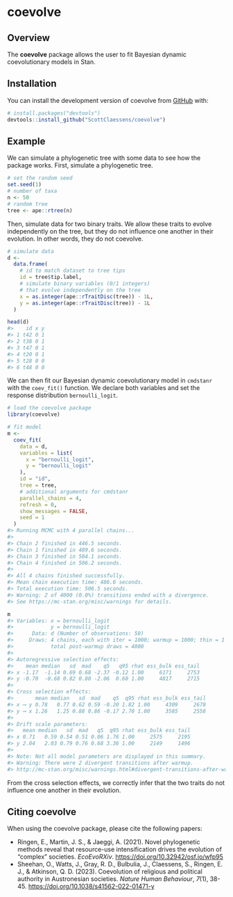 
<!-- README.md is generated from README.Rmd. Please edit that file -->

# coevolve

<!-- badges: start -->
<!-- badges: end -->

## Overview

The **coevolve** package allows the user to fit Bayesian dynamic
coevolutionary models in Stan.

## Installation

You can install the development version of coevolve from
[GitHub](https://github.com/) with:

``` r
# install.packages("devtools")
devtools::install_github("ScottClaessens/coevolve")
```

## Example

We can simulate a phylogenetic tree with some data to see how the
package works. First, simulate a phylogenetic tree.

``` r
# set the random seed
set.seed(1)
# number of taxa
n <- 50
# random tree
tree <- ape::rtree(n)
```

Then, simulate data for two binary traits. We allow these traits to
evolve independently on the tree, but they do not influence one another
in their evolution. In other words, they do not coevolve.

``` r
# simulate data
d <- 
  data.frame(
    # id to match dataset to tree tips
    id = tree$tip.label,
    # simulate binary variables (0/1 integers)
    # that evolve independently on the tree
    x = as.integer(ape::rTraitDisc(tree)) - 1L,
    y = as.integer(ape::rTraitDisc(tree)) - 1L
  )

head(d)
#>    id x y
#> 1 t42 0 1
#> 2 t38 0 1
#> 3 t47 0 1
#> 4 t20 0 1
#> 5 t28 0 0
#> 6 t48 0 0
```

We can then fit our Bayesian dynamic coevolutionary model in `cmdstanr`
with the `coev_fit()` function. We declare both variables and set the
response distribution `bernoulli_logit`.

``` r
# load the coevolve package
library(coevolve)

# fit model
m <-
  coev_fit(
    data = d,
    variables = list(
      x = "bernoulli_logit",
      y = "bernoulli_logit"
    ),
    id = "id",
    tree = tree,
    # additional arguments for cmdstanr
    parallel_chains = 4,
    refresh = 0,
    show_messages = FALSE,
    seed = 1
  )
#> Running MCMC with 4 parallel chains...
#> 
#> Chain 2 finished in 446.5 seconds.
#> Chain 1 finished in 489.6 seconds.
#> Chain 3 finished in 504.1 seconds.
#> Chain 4 finished in 506.2 seconds.
#> 
#> All 4 chains finished successfully.
#> Mean chain execution time: 486.6 seconds.
#> Total execution time: 506.5 seconds.
#> Warning: 2 of 4000 (0.0%) transitions ended with a divergence.
#> See https://mc-stan.org/misc/warnings for details.

m
#> Variables: x = bernoulli_logit 
#>            y = bernoulli_logit 
#>      Data: d (Number of observations: 50)
#>     Draws: 4 chains, each with iter = 1000; warmup = 1000; thin = 1
#>            total post-warmup draws = 4000
#> 
#> Autoregressive selection effects:
#>    mean median   sd  mad    q5   q95 rhat ess_bulk ess_tail
#> x -1.17  -1.14 0.69 0.68 -2.37 -0.12 1.00     6171     2753
#> y -0.70  -0.68 0.82 0.80 -2.06  0.60 1.00     4817     2715
#> 
#> Cross selection effects:
#>       mean median   sd  mad    q5  q95 rhat ess_bulk ess_tail
#> x ⟶ y 0.78   0.77 0.62 0.59 -0.20 1.82 1.00     4309     2678
#> y ⟶ x 1.26   1.25 0.88 0.86 -0.17 2.70 1.00     3585     2558
#> 
#> Drift scale parameters:
#>   mean median   sd  mad   q5  q95 rhat ess_bulk ess_tail
#> x 0.71   0.59 0.54 0.51 0.06 1.76 1.00     2575     2195
#> y 2.04   2.03 0.79 0.76 0.68 3.36 1.00     2149     1496
#> 
#> Note: Not all model parameters are displayed in this summary.
#> Warning: There were 2 divergent transitions after warmup.
#> http://mc-stan.org/misc/warnings.html#divergent-transitions-after-warmup
```

From the cross selection effects, we correctly infer that the two traits
do not influence one another in their evolution.

## Citing coevolve

When using the coevolve package, please cite the following papers:

- Ringen, E., Martin, J. S., & Jaeggi, A. (2021). Novel phylogenetic
  methods reveal that resource-use intensification drives the evolution
  of “complex” societies. *EcoEvoRXiv*.
  <https://doi.org/10.32942/osf.io/wfp95>
- Sheehan, O., Watts, J., Gray, R. D., Bulbulia, J., Claessens, S.,
  Ringen, E. J., & Atkinson, Q. D. (2023). Coevolution of religious and
  political authority in Austronesian societies. *Nature Human
  Behaviour*, *7*(1), 38-45.
  <https://doi.org/10.1038/s41562-022-01471-y>
